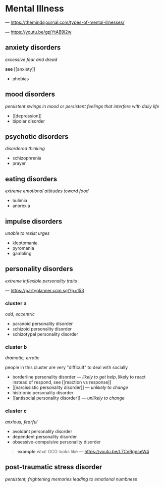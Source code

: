 # Mental Illness

&mdash; <https://themindsjournal.com/types-of-mental-illnesses/>

&mdash; <https://youtu.be/gpjYtAB9i2w>

## anxiety disorders

_excessive fear and dread_

**see** [[anxiety]]

- phobias

## mood disorders

_persistent swings in mood or persistent feelings that interfere with daily life_

- [[depression]]
- bipolar disorder

## psychotic disorders

_disordered thinking_

- schizophrenia
- prayer

## eating disorders

_extreme emotional attitudes toward food_

- bulimia
- anorexia

## impulse disorders

_unable to resist urges_

- kleptomania
- pyromania
- gambling

## personality disorders

_extreme inflexible personality traits_

&mdash; <https://partyplanner.com.sg/?p=153>

### cluster a

_odd, eccentric_

- paranoid personality disorder
- schizoid personality disorder
- schizotypal personality disorder

### cluster b

_dramatic, erratic_

people in this cluster are very "difficult" to deal with socially

- borderline personality disorder &mdash; _likely to get help_, likely to react instead of respond, see [[reaction vs response]]
- [[narcissistic personality disorder]] &mdash; _unlikely to change_
- histrionic personality disorder
- [[antisocial personality disorder]] &mdash; _unlikely to change_

### cluster c

_anxious, fearful_

- avoidant personality disorder
- dependent personality disorder
- obsessive-compulsive personality disorder

> **example** what OCD looks like &mdash; <https://youtu.be/L7CnRgnceW4>

## post-traumatic stress disorder

_persistent, frightening memories leading to emotional numbness_
